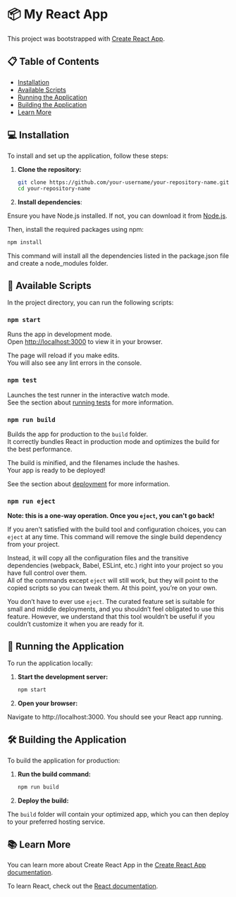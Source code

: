 # 📦 My React App

This project was bootstrapped with [Create React App](https://github.com/facebook/create-react-app).

## 📋 Table of Contents

- [Installation](#installation)
- [Available Scripts](#available-scripts)
- [Running the Application](#running-the-application)
- [Building the Application](#building-the-application)
- [Learn More](#learn-more)

## 💻 Installation

To install and set up the application, follow these steps:

1. **Clone the repository:**

   ```bash
   git clone https://github.com/your-username/your-repository-name.git
   cd your-repository-name

2. **Install dependencies**:

Ensure you have Node.js installed. If not, you can download it from [Node.js](https://nodejs.org/).

Then, install the required packages using npm:

```bash
npm install
```
This command will install all the dependencies listed in the package.json file and create a node_modules folder.

## 📜 Available Scripts

In the project directory, you can run the following scripts:

### `npm start`

Runs the app in development mode.  
Open [http://localhost:3000](http://localhost:3000) to view it in your browser.

The page will reload if you make edits.  
You will also see any lint errors in the console.

### `npm test`

Launches the test runner in the interactive watch mode.  
See the section about [running tests](https://facebook.github.io/create-react-app/docs/running-tests) for more information.

### `npm run build`

Builds the app for production to the `build` folder.  
It correctly bundles React in production mode and optimizes the build for the best performance.

The build is minified, and the filenames include the hashes.  
Your app is ready to be deployed!

See the section about [deployment](https://facebook.github.io/create-react-app/docs/deployment) for more information.

### `npm run eject`

**Note: this is a one-way operation. Once you `eject`, you can't go back!**

If you aren't satisfied with the build tool and configuration choices, you can `eject` at any time. This command will remove the single build dependency from your project.

Instead, it will copy all the configuration files and the transitive dependencies (webpack, Babel, ESLint, etc.) right into your project so you have full control over them.  
All of the commands except `eject` will still work, but they will point to the copied scripts so you can tweak them. At this point, you’re on your own.

You don’t have to ever use `eject`. The curated feature set is suitable for small and middle deployments, and you shouldn’t feel obligated to use this feature. However, we understand that this tool wouldn’t be useful if you couldn’t customize it when you are ready for it.

## 🚀 Running the Application

To run the application locally:

1. **Start the development server:**

   ```bash
   npm start
   
2. **Open your browser:**

Navigate to http://localhost:3000. You should see your React app running.

## 🛠️ Building the Application

To build the application for production:

1. **Run the build command:**

   ```bash
   npm run build
   
2. **Deploy the build:**

The `build` folder will contain your optimized app, which you can then deploy to your preferred hosting service.

## 📚 Learn More

You can learn more about Create React App in the [Create React App documentation](https://facebook.github.io/create-react-app/docs/getting-started).

To learn React, check out the [React documentation](https://reactjs.org/).
